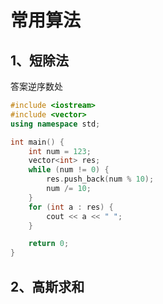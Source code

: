 # 常用算法

## 1、短除法

答案逆序数处

```c++
#include <iostream>
#include <vector>
using namespace std;

int main() {
    int num = 123;
    vector<int> res;
    while (num != 0) {
        res.push_back(num % 10);
        num /= 10;
    }
    for (int a : res) {
        cout << a << " ";
    }

    return 0;
}

```

## 2、高斯求和

